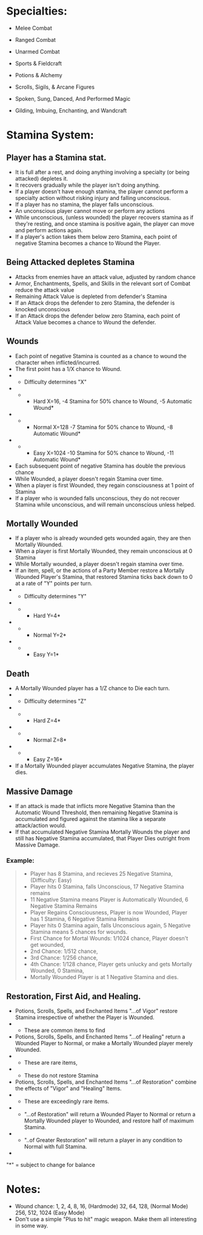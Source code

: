 # Specialties:

- Melee Combat

- Ranged Combat

- Unarmed Combat

- Sports & Fieldcraft

- Potions & Alchemy

- Scrolls, Sigils, & Arcane Figures

- Spoken, Sung, Danced, And Performed Magic

- Gilding, Imbuing, Enchanting, and Wandcraft

# Stamina System:

## Player has a Stamina stat.  
- It is full after a rest, and doing anything involving a specialty (or being attacked) depletes it.  
- It recovers gradually while the player isn't doing anything.  
- If a player doesn't have enough stamina, the player cannot perform a specialty action without risking injury and falling unconscious.    
- If a player has no stamina, the player falls unconscious.  
- An unconscious player cannot move or perform any actions
- While unconscious, (unless wounded) the player recovers stamina as if they're resting, and once stamina is positive again, the player can move and perform actions again.
- If a player's action takes them below zero Stamina, each point of negative Stamina becomes a chance to Wound the Player.

## Being Attacked depletes Stamina
- Attacks from enemies have an attack value, adjusted by random chance
- Armor, Enchantments, Spells, and Skills in the relevant sort of Combat reduce the attack value
- Remaining Attack Value is depleted from defender's Stamina
- If an Attack drops the defender to zero Stamina, the defender is knocked unconscious
- If an Attack drops the defender below zero Stamina, each point of Attack Value becomes a chance to Wound the defender.

## Wounds
- Each point of negative Stamina is counted as a chance to wound the character when inflicted/incurred.
- The first point has a 1/X chance to Wound.
- - Difficulty determines "X"
- - - Hard X=16, -4 Stamina for 50% chance to Wound, -5 Automatic Wound*
- - - Normal X=128 -7 Stamina for 50% chance to Wound, -8 Automatic Wound*
- - - Easy X=1024 -10 Stamina for 50% chance to Wound, -11 Automatic Wound*
- Each subsequent point of negative Stamina has double the previous chance
- While Wounded, a player doesn't regain Stamina over time.  
- When a player is first Wounded, they regain consciousness at 1 point of Stamina
- If a player who is wounded falls unconscious, they do not recover Stamina while unconscious, and will remain unconscious unless helped.

## Mortally Wounded
- If a player who is already wounded gets wounded again, they are then Mortally Wounded.
- When a player is first Mortally Wounded, they remain unconscious at 0 Stamina
- While Mortally wounded, a player doesn't regain stamina over time.
- If an item, spell, or the actions of a Party Member restore a Mortally Wounded Player's Stamina, that restored Stamina ticks back down to 0 at a rate of "Y" points per turn.
- - Difficulty determines "Y"
- - - Hard Y=4*
- - - Normal Y=2*
- - - Easy Y=1*

## Death
- A Mortally Wounded player has a 1/Z chance to Die each turn. 
- - Difficulty determines "Z"
- - - Hard Z=4*
- - - Normal Z=8*
- - - Easy Z=16*
- If a Mortally Wounded player accumulates Negative Stamina, the player dies.

## Massive Damage
- If an attack is made that inflicts more Negative Stamina than the Automatic Wound Threshold, then remaining Negative Stamina is accumulated and figured against the stamina like a separate attack/action would.
- If that accumulated Negative Stamina Mortally Wounds the player and still has Negative Stamina accumulated, that Player Dies outright from Massive Damage.
### Example: 
> - Player has 8 Stamina, and recieves 25 Negative Stamina, (Difficulty: Easy)
> - Player hits 0 Stamina, falls Unconscious, 17 Negative Stamina remains
> - 11 Negative Stamina means Player is Automatically Wounded, 6 Negative Stamina Remains
> - Player Regains Consciousness, Player is now Wounded, Player has 1 Stamina, 6 Negative Stamina Remains
> - Player hits 0 Stamina again, falls Unconscious again, 5 Negative Stamina means 5 chances for wounds.
> - First Chance for Mortal Wounds: 1/1024 chance, Player doesn't get wounded,
> - 2nd Chance: 1/512 chance, 
> - 3rd Chance: 1/256 chance,  
> - 4th Chance: 1/128 chance, Player gets unlucky and gets Mortally Wounded, 0 Stamina,
> - Mortally Wounded Player is at 1 Negative Stamina and dies.


## Restoration, First Aid, and Healing.
- Potions, Scrolls, Spells, and Enchanted Items "...of Vigor" restore Stamina irrespective of whether the Player is Wounded.
- - These are common items to find
- Potions, Scrolls, Spells, and Enchanted Items "...of Healing" return a Wounded Player to Normal, or make a Mortally Wounded player merely Wounded.
- - These are rare items,
- - These do not restore Stamina
- Potions, Scrolls, Spells, and Enchanted Items "...of Restoration" combine the effects of "Vigor" and "Healing" Items.
- - These are exceedingly rare items.
- - "...of Restoration" will return a Wounded Player to Normal or return a Mortally Wounded player to Wounded, and restore half of maximum Stamina.
- - "..of Greater Restoration" will return a player in any condition to Normal with full Stamina.
-


"*" = subject to change for balance

# Notes:

- Wound chance: 1, 2, 4, 8, 16, (Hardmode) 32, 64, 128, (Normal Mode) 256, 512, 1024 (Easy Mode) 
- Don't use a simple "Plus to hit" magic weapon.  Make them all interesting in some way. 
